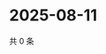 # 2025-08-11

共 0 条

<!-- BEGIN ZHIHUQUESTIONS -->
<!-- 最后更新时间 Mon Aug 11 2025 09:02:35 GMT+0800 (China Standard Time) -->

<!-- END ZHIHUQUESTIONS -->
